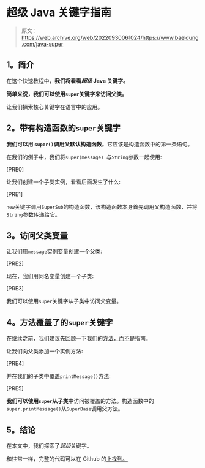 # 超级 Java 关键字指南

> 原文：<https://web.archive.org/web/20220930061024/https://www.baeldung.com/java-super>

## **1。简介**

在这个快速教程中，**我们将看看*超级* Java 关键字。**

**简单来说，我们可以使用`super`关键字来访问父类。**

让我们探索核心关键字在语言中的应用。

## **2。带有构造函数**的`super`关键字

**我们可以用 `super()`调用父默认构造函数**。它应该是构造函数中的第一条语句。

在我们的例子中，我们将`super(message) `与`String`参数一起使用:

[PRE0]

让我们创建一个子类实例，看看后面发生了什么:

[PRE1]

`new`关键字调用`SuperSub`的构造函数，该构造函数本身首先调用父构造函数，并将`String`参数传递给它。

## **3。访问父类变量**

让我们用`message`实例变量创建一个父类:

[PRE2]

现在，我们用同名变量创建一个子类:

[PRE3]

我们可以使用`super`关键字从子类中访问父变量。

## **4。方法覆盖了**的`super`关键字

在继续之前，我们建议先回顾一下我们的[方法，而不是](/web/20221004023336/https://www.baeldung.com/java-method-overload-override)指南。

让我们向父类添加一个实例方法:

[PRE4]

并在我们的子类中覆盖`printMessage()`方法:

[PRE5]

**我们可以使用`super`从子类**中访问被覆盖的方法。构造函数中的`super.printMessage()`从`SuperBase`调用父方法。

## **5。结论**

在本文中，我们探索了*超级*关键字。

和往常一样，完整的代码可以在 Github 的[上找到。](https://web.archive.org/web/20221004023336/https://github.com/eugenp/tutorials/tree/master/core-java-modules/core-java-lang-oop-inheritance)